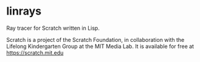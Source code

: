 # linrays

Ray tracer for Scratch written in Lisp.

Scratch is a project of the Scratch Foundation, in collaboration with the
Lifelong Kindergarten Group at the MIT Media Lab. It is available for free at
<https://scratch.mit.edu>
